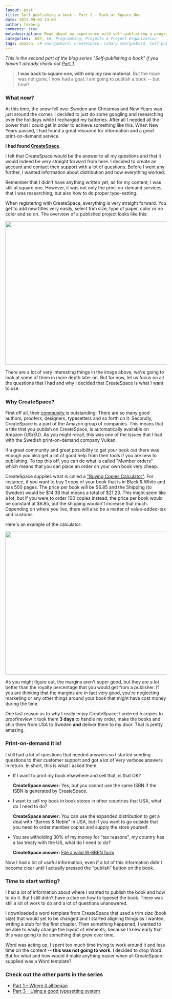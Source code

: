 ```yaml
---
layout: post
title: Self-publishing a book – Part 2 – Back at Square One
date: 2012-09-02 13:00
author: fekberg
comments: true
metadescription: Read about my experience with self-publishing a programming book; C# Smorgasbord from idea to a finished book
categories: .NET, C#, Programming, Projects & Project Organization
tags: amazon, c# smorgasbord, createspace, csharp smorgasbord, self-publishing
---
```

<em>This is the second part of the blog series "Self-publishing a book" if you haven't already check out <a href="http://filipekberg.se/2012/08/27/self-publishing-a-book-part-1-where-it-all-began/">Part 1</a>.</em>

<blockquote><strong>I was back to square one, with only my raw material</strong>. But the hope was not gone, I now had a goal; I am going to publish a book -- but how?</blockquote><!--excerpt-->

<h3>What now?</h3>
At this time, the snow fell over Sweden and Christmas and New Years was just around the corner. I decided to just do some googling and researching over the holidays while I recharged my batteries. After all I needed all the power that I could get in order to achieve something like this. When New Years passed, I had found a great resource for information and a great print-on-demand service.

<strong>I had found <a href="http://www.createspace.com/">CreateSpace</a></strong>.

I felt that CreateSpace would be the answer to all my questions and that it would indeed be very straight forward from here. I decided to create an account and contact their support with a lot of questions. Before I went any further, I wanted information about distribution and how everything worked.

Remember that I didn't have anything written yet, as for my content; I was still at square one. However, it was not only the print-on-demand services that I was researching, but also how to do proper type-setting.

When registering with CreateSpace, everything is very straight forward. You get to add new titles very easily, select trim size, type of paper, color or no color and so on. The overview of a published project looks like this:

<a href="http://cdn.filipekberg.se/fekberg-blog/wp-content/uploads/2012/09/1.png"><img src="http://cdn.filipekberg.se/fekberg-blog/wp-content/uploads/2012/09/1-1024x448.png" alt="" title="1" width="1024" height="448" class="aligncenter size-large wp-image-988" /></a>

There are a lot of very interesting things in the image above, we're going to look at some of them in more depth later on. But for now, let us focus on all the questions that I had and why I decided that CreateSpace is what I want to use.

<h3>Why CreateSpace?</h3>
First off all, their <a href="https://www.createspace.com/en/community/index.jspa">community </a>is outstanding. There are so many good authors, proofers, designers, typesetters and so forth on it. Secondly, CreateSpace is a part of the Amazon group of companies. This means that a title that you publish on CreateSpace, is automatically available on Amazon (US/EU). As you might recall, this was one of the issues that I had with the Swedish print-on-demand company Vulkan.

If a great community and great possibility to get your book out there was enough you also get a lot of good help from their tools if you are new to publishing. To top this off, you can do what is called "Member orders" which means that you can place an order on your own book very cheap.

CreateSpace supplies what is called a <a href="https://www.createspace.com/Products/Book/">"Buying Copies Calculator"</a>. For instance, if you want to buy 1 copy of your book that is in Black & White and has 500 pages. The price per book will be $6.85 and the Shipping (to Sweden) would be $14.38 that means a total of $21.23. This might seem like a lot, but if you were to order 100 copies instead, the price per book would be constant at $6.85, but the shipping wouldn't increase that much. Depending on where you live, there will also be a matter of value-added-tax and customs.

Here's an example of the calculator:

<a href="http://cdn.filipekberg.se/fekberg-blog/wp-content/uploads/2012/09/2.png"><img src="http://cdn.filipekberg.se/fekberg-blog/wp-content/uploads/2012/09/2.png" alt="" title="2" width="710" height="446" class="aligncenter size-full wp-image-990" /></a>

As you might figure out, the margins aren't super good, but they are a lot better than the royalty percentage that you would get from a publisher. If you are thinking that the margins are in fact very good, you're neglecting marketing or any other things around your book that might have cost money during the time.

One last reason as to why I really enjoy CreateSpace: I ordered 5 copies to proof/review it took them <strong>3 days</strong> to handle my order, make the books and ship them from USA to Sweden <strong>and</strong> deliver them to my door. That is pretty amazing.

<h3>Print-on-demand it is!</h3>
I still had a lot of questions that needed answers so I started sending questions to their customer support and got a lot of Very verbose answers in return. In short, this is what I asked them:

<ul>
	<li>
             If I want to print my book elsewhere and sell that, is that OK?

<strong>CreateSpace answer:</strong> Yes, but you cannot use the same ISBN if the ISBN is generated by CreateSpace.
        </li>
<li>
I want to sell my book in book stores in other countries that USA, what do I need to do?

<strong>CreateSpace answer:</strong> You can use the expanded distribution to get a deal with "Barnes & Noble" in USA, but if you want to go outside that you need to order member copies and supply the store yourself.
</li>
<li>
You are witholding 30% of my money for "tax reasons", my country has a tax treaty with the US, what do I need to do?

<strong>CreateSpace answer:</strong> <a href="https://www.createspace.com/Help/Index.jsp?orgId=00D300000001Sh9&id=50170000000I1fv">File a valid W-8BEN form</a>
</li>
</ul>

Now I had a lot of useful information, even if a lot of this information didn't become clear until I actually pressed the "publish" button on the book.

<h3>Time to start writing?</h3>
I had a lot of information about where I wanted to publish the book and how to do it. But I still didn't have a clue on how to typeset the book. There was still a lot of work to do and a lot of questions unanswered.

I downloaded a word template from CreateSpace that used a trim size (book size) that would yet to be changed and I started aligning things as I wanted, writing a stub for the first chapter. Then something happened, I wanted to be able to easily change the layout of elements; because I knew early that this was going to be something that grew over time.

Word was acting up, I spent too much time trying to work around it and less time on the content -- <strong>this was not going to work</strong>. I decided to drop Word. But for what and how would it make anything easier when all CreateSpace supplied was a Word template?

<h3>Check out the other parts in the series</h3>
<ul>
	<li><a href="http://filipekberg.se/2012/08/27/self-publishing-a-book-part-1-where-it-all-began/">Part 1 – Where it all began</a></li>
	<li><a href="http://filipekberg.se/2012/09/23/self-publishing-a-book-part-3-using-a-good-typesetting-system/">Part 3 – Using a good typesetting system</a></li>
</ul>
